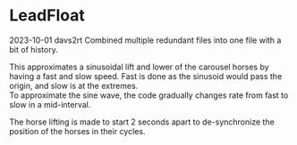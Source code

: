 # LeadFloat

2023-10-01  davs2rt
Combined multiple redundant files into one file with a bit of history.

This approximates a sinusoidal lift and lower of the carousel horses by having a fast and slow speed.
Fast is done as the sinusoid would pass the origin, and slow is at the extremes.  
To approximate the sine wave, the code gradually changes rate from fast to slow in a mid-interval.

The horse lifting is made to start 2 seconds apart to de-synchronize the position of the horses
in their cycles.
